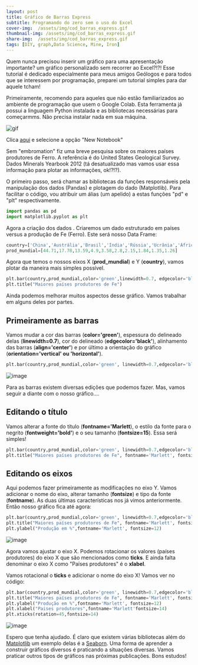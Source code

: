 ```yaml
---
layout: post
title: Gráfico de Barras Express
subtitle: Programando do zero sem o uso do Excel
cover-img:  /assets/img/cod_barras_express.gif
thumbnail-img: /assets/img/cod_barras_express.gif
share-img:  /assets/img/cod_barras_express.gif
tags: [DIY, graph,Data Science, Mine, Iron]
---
```


Quem nunca precisou inserir um gráfico para uma apresentação importante? um gráfico personalizado sem recorrer ao Excel?!?! Esse tutorial é dedicado especialmente para meus amigos Geólogos e para todos que se interessem por programação, preparei um tutorial simples para dar aquele tcham!

Primeiramente, recomendo para aqueles que não estão familiarizados ao ambiente de programação que usem o Google Colab. Esta ferramenta já possui a linguagem Python instalada e as bibliotecas necessárias para começarmms. Não precisa instalar nada em sua máquina.

![gif](https://media-exp1.licdn.com/dms/image/C5612AQGjpN4ccUjU9Q/article-inline_image-shrink_1000_1488/0/1600891356300?e=1613606400&v=beta&t=KvtMUZE31hPYo5BkuThSXUBogfDRNGk-8wIA5OCN4GU)

Clica [aqui](https://colab.research.google.com/) e selecione a opção "New Notebook"

Sem "embromation" fiz uma breve pesquisa sobre os maiores países produtores de Ferro. A referência é do United States Geological Survey. Dados Minerals Yearbook 2012 (tá desatualizado mas vamos usar essa informação para plotar as informações, ok!?!?).

O primeiro passo, será chamar as bibliotecas da funções responsáveis pela manipulação dos dados (Pandas) e plotagem do dado (Matplotlib). Para facilitar o código, vou atribuir um álias (um apelido) a estas funções "pd" e "plt" respectivamente.

```python
import pandas as pd
import matplotlib.pyplot as plt
```
Agora a criação dos dados . Criaremos um dado estruturado em países versus a produção de Fe (Ferro). Este será nosso Data Frame:


```python
country=['China','Austrália','Brasil','Índia','Rússia','Ucrânia','África do Sul','EUA','Canadá','Irã']
prod_mundial=[44.71,17.78,13.59,4.9,3.58,2.8,2.15,1.84,1.35,1.26]
```


Agora que temos o nossos eixos X (**prod_mundial**) e Y (**country**), vamos plotar da maneira mais simples possível.

```python
plt.bar(country,prod_mundial,color='green',linewidth=0.7, edgecolor='black')
plt.title("Maiores países produtores de Fe")
```
Ainda podemos melhorar muitos aspectos desse gráfico. Vamos trabalhar em alguns deles por partes.

## Primeiramente as barras

Vamos mudar a cor das barras (**color='green'**), espessura do delineado delas (**linewidth=0.7**), cor do delineado (**edgecolor='black'**), alinhamento das barras (**align='center'**) e por último a orientação do gráfico (**orientation='vertical' ou 'horizontal'**).


```python
plt.bar(country,prod_mundial,color='green', linewidth=0.7,edgecolor='black',align='center',orientation='vertical')
```

![image](https://media-exp1.licdn.com/dms/image/C4E12AQHENn3JNfCmOg/article-inline_image-shrink_1000_1488/0/1600886663291?e=1613606400&v=beta&t=YgTYC9u7WQqq9qxn6qnWBMB-6D79yIXSFx_bVCpIkRM)

Para as barras existem diversas edições que podemos fazer. Mas, vamos seguir a diante com o nosso gráfico....

## Editando o título
Vamos alterar a fonte do título (**fontname='Marlett**), o estilo da fonte para o negrito (**fontweight='bold'**) e o seu tamanho (**fontsize=15**). Essa será simples!

```python
plt.bar(country,prod_mundial,color='green', linewidth=0.7,edgecolor='black',align='center',orientation='vertical')
plt.title("Maiores países produtores de Fe", fontname='Marlett', fontsize=15, fontweight='bold')

```

## Editando os eixos
Aqui podemos fazer primeiramente as modificações no eixo Y. Vamos adicionar o nome do eixo, alterar tamanho (**fontsize**) e tipo da fonte (**fontname**). As duas últimas características nos já vimos anteriormente. Então nosso gráfico fica até agora:

```python
plt.bar(country,prod_mundial,color='green', linewidth=0.7,edgecolor='black',align='center',orientation='vertical')
plt.title("Maiores países produtores de Fe", fontname='Marlett', fontsize=15, fontweight='bold')
plt.ylabel("Produção em %",fontname='Marlett', fontsize=12)

```

![image](https://media-exp1.licdn.com/dms/image/C4E12AQFXpuSVB34L2g/article-inline_image-shrink_1000_1488/0/1600888512605?e=1613606400&v=beta&t=JLnyYUkEGedpk9CLT3B7lRqNP1DhLoUAuqW729vIIl0)

Agora vamos ajustar o eixo X. Podemos rotacionar os valores (países produtores) do eixo X que são mencionados como **ticks**. E ainda falta denominar o eixo X como "Países produtores" é o **xlabel**.

Vamos rotacional o **ticks** e adicionar o nome do eixo X! Vamos ver no código:

```python
plt.bar(country,prod_mundial,color='green', linewidth=0.7,edgecolor='black',align='center',orientation='vertical')
plt.title("Maiores países produtores de Fe", fontname='Marlett', fontsize=15, fontweight='bold')
plt.ylabel("Produção em %",fontname='Marlett', fontsize=12)
plt.xlabel("Paises produtores",fontname='Marlett'fontsize=14)
plt.xticks(rotation=45,fontsize=14)

```

![image](https://media-exp1.licdn.com/dms/image/C4E12AQGp7HQi40BXFg/article-inline_image-shrink_1000_1488/0/1600890038278?e=1613606400&v=beta&t=IpTI6C9Ibkbi6HvwHeB_WuzneYkpqutxvl62Wa5DyhE)

Espero que tenha ajudado. É claro que existem várias bibliotecas além do [Matplotlib](https://matplotlib.org/) um exemplo delas é a [Seaborn](https://seaborn.pydata.org/). Uma forma de aprender a construir gráficos diversos é praticando a situações diversas. Vamos praticar outros tipos de gráficos nas próximas publicações. Bons estudos!


